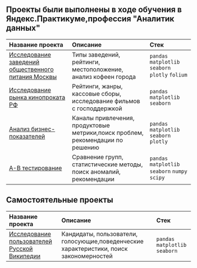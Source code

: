 ## Проекты были выполнены в ходе обучения в Яндекс.Практикуме,профессия "Аналитик данных"


| Название проекта      | Описание                       | Стек                       |
| :-------------------- | :----------------------------- |:---------------------------|
| [Исследование заведений общественного питания Москвы](https://github.com/Elenavasko/Project-/blob/main/Исследование%20заведений%20общественного%20питания%20г.Москвы/Исследование%20заведений%20общественного%20питания%20Москвы%20(2)%20(1).pdf) | Типы заведений, рейтинги, местоположение, анализ кофеен города | `pandas` `matplotlib` `seaborn` `plotly` `folium`|
|[Исследование рынка кинопроката РФ](https://github.com/Elenavasko/Project-/blob/main/Проект%20кинопрокат/Исследование%20рынка%20российского%20кинопроката%20(1).pdf)|Рейтинги, жанры, кассовые сборы, исследование фильмов с господдержкой|`pandas` `matplotlib` `seaborn`|
|[Анализ бизнес-показателей](https://github.com/Elenavasko/Project-/blob/main/Анализ%20бизнес-показателей/Анализ%20бизнес-показателей%20(1).pdf)|Каналы привлечения, продуктовые метрики,поиск проблем, рекомендации по решению|`pandas` `matplotlib` `seaborn` `plotly`|
|[А-В тестирование](https://github.com/Elenavasko/Project-/blob/main/А-В%20тестирование/ABrtests%20(1)-Copy1%20(1).ipynb)|Сравнение групп, статистические методы, поиск аномалий, рекомендации|`pandas` `matplotlib` `seaborn` `numpy` `scipy`|

## Самостоятельные проекты
| Название проекта      | Описание                       | Стек                       |
| :-------------------- | :----------------------------- |:---------------------------|
|[Исследование пользователей Русской Википедии](https://github.com/Elenavasko/Project-/blob/main/Выборы%20в%20Русскую%20Википедию/arb_com%20(2).ipynb)|Кандидаты, пользователи, голосующие,поведенческие характеристики, поиск закономерностей |`pandas` `matplotlib` `seaborn` |
